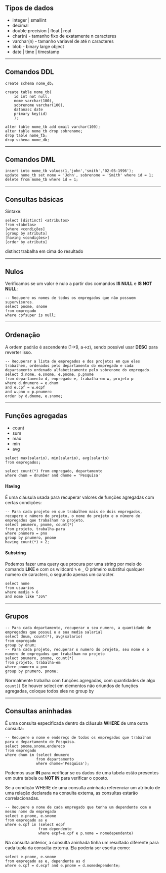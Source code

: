 ## Tipos de dados
- integer | smallint
- decimal
- double precision | float | real
- char(n) - tamanho fixo de exatamente n caracteres
- varchar(n) - tamanho variavel de até n caracteres
- blob - binary large object
- date | time | timestamp
___
## Comandos DDL
```mysql
create schema nome_db;

create table nome_tb(
	id int not null,
	nome varchar(100),
	sobrenome varchar(100),
	datanasc date
	primary key(id)
	);

alter table nome_tb add email varchar(100);
alter table nome_tb drop sobrenome;
drop table nome_tb;
drop schema nome_db;
```
___
## Comandos DML
```mysql
insert into nome_tb values(1,'john','smith','02-05-1996');
update nome_tb set nome = 'John', sobrenome = 'Smith' where id = 1;
delete from nome_tb where id = 1;
```
___
## Consultas básicas
Sintaxe:
```mysql
select [distinct] <atributos>
from <tabelas>
[where <condições]
[group by atributo]
[having <condições>]
[order by atributo]
```
distinct trabalha em cima do resultado
___
## Nulos
Verificamos se um valor é nulo a partir dos comandos **IS NULL** e **IS NOT NULL**:
```mysql
-- Recupere os nomes de todos os empregados que não possuem supervisores.
select pnome, snome
from empregado
where cpfsuper is null;
```
___
## Ordenação
A ordem padrão é ascendente (1->9, a->z), sendo possível usar **DESC** para reverter isso.
```mysql
-- Recuperar a lista de empregados e dos projetos em que eles trabalhem, ordenados pelo departamento do empregado e cada departamento ordenado alfabeticamente pelo sobrenome do empregado.
select d.nome, e.snome, e.pnome, p.pnome
from departamento d, empregado e, trabalha-em w, projeto p
where d.dnumero = e.dnum
and e.cpf = w.ecpf
and w.pno = p.pnumero
order by d.dnome, e.snome;
```
___
## Funções agregadas
- count
- sum
- max
- min
- avg
```mysql
select max(salario), min(salario), avg(salario)
from empregados;

select count(*) from empregado, departamento 
where dnum = dnumber and dnome = 'Pesquisa'
```
#### Having
É uma cláusula usada para recuperar valores de funções agregadas com certas condições:
```mysql
-- Para cada projeto em que trabalhem mais de dois empregados, recupere o número do projeto, o nome do projeto e o número de empregados que trabalham no projeto.
select pnumero, pnome, count(*)
from projeto, trabalha-para
where pnumero = pno
group by pnumero, pnome
having count(*) > 2;
```
#### Substring
Podemos fazer uma query que procura por uma string por meio do comando **LIKE** e com os wildcard `%` e `_`
O primeiro substitui qualquer numero de caracters, o segundo apenas um caracter. 
```mysql
select nome
from usuarios
where media > 6
and nome like "Jo%"
```
___
## Grupos
```mysql
-- Para cada departamento, recuperar o seu numero, a quantidade de empregados que possui e a sua media salarial
select dnum, count(*), avg(salario)
from empregado
group by dnum;
-- Para cada projeto, recuperar o numero do projeto, seu nome e o numero de empregados que trabalham no projeto
select pnumero, pnome, count(*)
from projeto, trabalha-em
where pnumero = pno
group by pnumero, pnome;
```
Normalmente trabalha com funções agregadas, com quantidades de algo `count()`
Se houver select em elementos não oriundos de funções agregadas, coloque todos eles no group by
___
## Consultas aninhadas
É uma consulta especificada dentro da cláusula **WHERE** de uma outra consulta:
```mysql
-- Recupere o nome e endereço de todos os empregados que trabalham para o departamento de Pesquisa.
select pnome,snome,endereco
from empregado
where dnum in (select dnumero
			  from departamento
			  where dnome='Pesquisa');
```
Podemos usar **IN** para verificar se os dados  de uma tabela estão presentes em outra tabela ou **NOT IN** para verificar o oposto.

Se a condição WHERE de uma consulta aninhada referenciar um atributo de uma relação declarada na consulta externa, as consultas estarão correlacionadas.
```mysql
-- Recupere o nome de cada empregado que tenha um dependente com o mesmo nome do empregado
select e.pnome, e.snome
from empregado as e
where e.cpf in (select ecpf
			   from dependente
			   where ecpf=e.cpf e p.nome = nomedependente)
```
Na consulta anterior, a consulta aninhada tinha um resultado diferente para cada tupla da consulta externa. 
Ela poderia ser escrita como:
```mysql
select e.pnome, e.snome
from empregado as e, dependente as d
where e.cpf = d.ecpf and e.pnome = d.nomedependente;
```